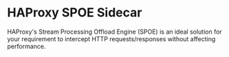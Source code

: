 # HAProxy SPOE Sidecar

HAProxy's Stream Processing Offload Engine (SPOE) is an ideal solution for your requirement to intercept HTTP requests/responses without affecting performance.
